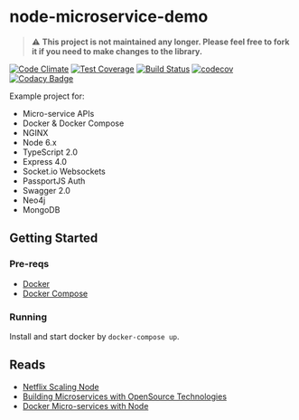 # node-microservice-demo

> ⚠️ **This project is not maintained any longer. Please feel free to fork it if you need to make changes to the library.**

[![Code Climate](https://codeclimate.com/github/swimlane/node-microservice-demo/badges/gpa.svg)](https://codeclimate.com/github/swimlane/node-microservice-demo)
[![Test Coverage](https://codeclimate.com/github/swimlane/node-microservice-demo/badges/coverage.svg)](https://codeclimate.com/github/swimlane/node-microservice-demo/coverage)
[![Build Status](https://travis-ci.org/swimlane/node-microservice-demo.svg?branch=master)](https://travis-ci.org/swimlane/node-microservice-demo)
[![codecov](https://codecov.io/gh/swimlane/node-microservice-demo/branch/master/graph/badge.svg)](https://codecov.io/gh/swimlane/node-microservice-demo)
[![Codacy Badge](https://api.codacy.com/project/badge/Grade/bbf1a748327f47babd50cdeb86587353)](https://www.codacy.com/app/Swimlane/node-microservice-demo?utm_source=github.com&amp;utm_medium=referral&amp;utm_content=swimlane/node-microservice-demo&amp;utm_campaign=Badge_Grade)

Example project for:

- Micro-service APIs
- Docker & Docker Compose
- NGINX
- Node 6.x
- TypeScript 2.0
- Express 4.0
- Socket.io Websockets
- PassportJS Auth
- Swagger 2.0
- Neo4j
- MongoDB


## Getting Started
### Pre-reqs
- [Docker](https://docs.docker.com/engine/installation/)
- [Docker Compose](https://docs.docker.com/compose/)

### Running
Install and start docker by `docker-compose up`.

## Reads
- [Netflix Scaling Node](https://medium.com/@nodejs/netflixandchill-how-netflix-scales-with-node-js-and-containers-cf63c0b92e57#.9bzn8wm4u)
- [Building Microservices with OpenSource Technologies](http://www.developer.com/open/building-microservices-with-open-source-technologies.html)
- [Docker Micro-services with Node](http://anandmanisankar.com/posts/docker-container-nginx-node-redis-example/)
